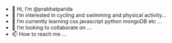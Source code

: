 - 👋 Hi, I’m @prabhatparida
- 👀 I’m interested in cycling and swimming and physical activity...
- 🌱 I’m currently learning css javascript python mongoDB etc ...
- 💞️ I’m looking to collaborate on ...
- 📫 How to reach me ...
